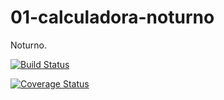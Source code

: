 01-calculadora-noturno
======================

Noturno.

[![Build Status](https://travis-ci.org/feliperocha12/01-calculadora-noturno.svg?branch=master)](https://travis-ci.org/feliperocha12/01-calculadora-noturno)

[![Coverage Status](https://img.shields.io/coveralls/feliperocha12/01-calculadora-noturno.svg)](https://coveralls.io/r/feliperocha12/01-calculadora-noturno?branch=master)
